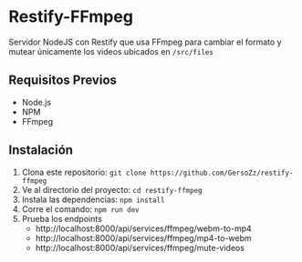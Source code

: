 # Restify-FFmpeg

Servidor NodeJS con Restify que usa FFmpeg para cambiar el formato y mutear únicamente los videos ubicados en `/src/files`

## Requisitos Previos

- Node.js
- NPM
- FFmpeg

## Instalación

1. Clona este repositorio: `git clone https://github.com/GersoZz/restify-ffmpeg`
2. Ve al directorio del proyecto: `cd restify-ffmpeg`
3. Instala las dependencias: `npm install`
4. Corre el comando: `npm run dev`
5. Prueba los endpoints
    - http://localhost:8000/api/services/ffmpeg/webm-to-mp4
    - http://localhost:8000/api/services/ffmpeg/mp4-to-webm
    - http://localhost:8000/api/services/ffmpeg/mute-videos